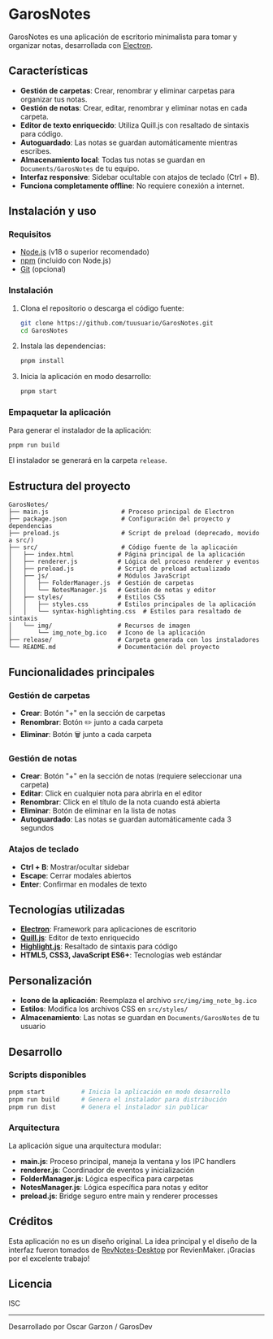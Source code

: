 # GarosNotes

GarosNotes es una aplicación de escritorio minimalista para tomar y organizar notas, desarrollada con [Electron](https://www.electronjs.org/).

## Características

- **Gestión de carpetas**: Crear, renombrar y eliminar carpetas para organizar tus notas.
- **Gestión de notas**: Crear, editar, renombrar y eliminar notas en cada carpeta.
- **Editor de texto enriquecido**: Utiliza Quill.js con resaltado de sintaxis para código.
- **Autoguardado**: Las notas se guardan automáticamente mientras escribes.
- **Almacenamiento local**: Todas tus notas se guardan en `Documents/GarosNotes` de tu equipo.
- **Interfaz responsive**: Sidebar ocultable con atajos de teclado (Ctrl + B).
- **Funciona completamente offline**: No requiere conexión a internet.

## Instalación y uso

### Requisitos

- [Node.js](https://nodejs.org/) (v18 o superior recomendado)
- [npm](https://www.npmjs.com/) (incluido con Node.js)
- [Git](https://git-scm.com/) (opcional)

### Instalación

1. Clona el repositorio o descarga el código fuente:

   ```sh
   git clone https://github.com/tuusuario/GarosNotes.git
   cd GarosNotes
   ```

2. Instala las dependencias:

   ```sh
   pnpm install
   ```

3. Inicia la aplicación en modo desarrollo:

   ```sh
   pnpm start
   ```

### Empaquetar la aplicación

Para generar el instalador de la aplicación:

```sh
pnpm run build
```

El instalador se generará en la carpeta `release`.

## Estructura del proyecto

```
GarosNotes/
├── main.js                    # Proceso principal de Electron
├── package.json               # Configuración del proyecto y dependencias
├── preload.js                 # Script de preload (deprecado, movido a src/)
├── src/                       # Código fuente de la aplicación
│   ├── index.html            # Página principal de la aplicación
│   ├── renderer.js           # Lógica del proceso renderer y eventos
│   ├── preload.js            # Script de preload actualizado
│   ├── js/                   # Módulos JavaScript
│   │   ├── FolderManager.js  # Gestión de carpetas
│   │   └── NotesManager.js   # Gestión de notas y editor
│   ├── styles/               # Estilos CSS
│   │   ├── styles.css        # Estilos principales de la aplicación
│   │   └── syntax-highlighting.css  # Estilos para resaltado de sintaxis
│   └── img/                  # Recursos de imagen
│       └── img_note_bg.ico   # Icono de la aplicación
├── release/                  # Carpeta generada con los instaladores
└── README.md                 # Documentación del proyecto
```

## Funcionalidades principales

### Gestión de carpetas
- **Crear**: Botón "+" en la sección de carpetas
- **Renombrar**: Botón ✏️ junto a cada carpeta
- **Eliminar**: Botón 🗑️ junto a cada carpeta

### Gestión de notas
- **Crear**: Botón "+" en la sección de notas (requiere seleccionar una carpeta)
- **Editar**: Click en cualquier nota para abrirla en el editor
- **Renombrar**: Click en el título de la nota cuando está abierta
- **Eliminar**: Botón de eliminar en la lista de notas
- **Autoguardado**: Las notas se guardan automáticamente cada 3 segundos

### Atajos de teclado
- **Ctrl + B**: Mostrar/ocultar sidebar
- **Escape**: Cerrar modales abiertos
- **Enter**: Confirmar en modales de texto

## Tecnologías utilizadas

- **[Electron](https://www.electronjs.org/)**: Framework para aplicaciones de escritorio
- **[Quill.js](https://quilljs.com/)**: Editor de texto enriquecido
- **[Highlight.js](https://highlightjs.org/)**: Resaltado de sintaxis para código
- **HTML5, CSS3, JavaScript ES6+**: Tecnologías web estándar

## Personalización

- **Icono de la aplicación**: Reemplaza el archivo `src/img/img_note_bg.ico`
- **Estilos**: Modifica los archivos CSS en `src/styles/`
- **Almacenamiento**: Las notas se guardan en `Documents/GarosNotes` de tu usuario

## Desarrollo

### Scripts disponibles

```sh
pnpm start          # Inicia la aplicación en modo desarrollo
pnpm run build      # Genera el instalador para distribución
pnpm run dist       # Genera el instalador sin publicar
```

### Arquitectura

La aplicación sigue una arquitectura modular:

- **main.js**: Proceso principal, maneja la ventana y los IPC handlers
- **renderer.js**: Coordinador de eventos y inicialización
- **FolderManager.js**: Lógica específica para carpetas
- **NotesManager.js**: Lógica específica para notas y editor
- **preload.js**: Bridge seguro entre main y renderer processes

## Créditos

Esta aplicación no es un diseño original. La idea principal y el diseño de la interfaz fueron tomados de [RevNotes-Desktop](https://github.com/RevienMaker/RevNotes-Desktop) por RevienMaker. ¡Gracias por el excelente trabajo!

## Licencia

ISC

---

Desarrollado por Oscar Garzon / GarosDev
